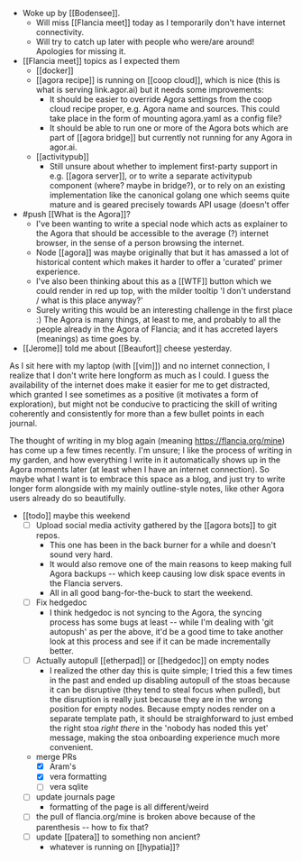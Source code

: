 - Woke up by [[Bodensee]].
  - Will miss [[Flancia meet]] today as I temporarily don't have internet connectivity.
  - Will try to catch up later with people who were/are around! Apologies for missing it.
- [[Flancia meet]] topics as I expected them
  - [[docker]]
  - [[agora recipe]] is running on [[coop cloud]], which is nice (this is what is serving link.agor.ai) but it needs some improvements:
    - It should be easier to override Agora settings from the coop cloud recipe proper, e.g. Agora name and sources. This could take place in the form of mounting agora.yaml as a config file?
    - It should be able to run one or more of the Agora bots which are part of [[agora bridge]] but currently not running for any Agora in agor.ai.
  - [[activitypub]]
    - Still unsure about whether to implement first-party support in e.g. [[agora server]], or to write a separate activitypub component (where? maybe in bridge?), or to rely on an existing implementation like the canonical golang one which seems quite mature and is geared precisely towards API usage (doesn't offer 
- #push [[What is the Agora]]?
  - I've been wanting to write a special node which acts as explainer to the Agora that should be accessible to the average (?) internet browser, in the sense of a person browsing the internet.
  - Node [[agora]] was maybe originally that but it has amassed a lot of historical content which makes it harder to offer a 'curated' primer experience.
  - I've also been thinking about this as a [[WTF]] button which we could render in red up top, with the milder tooltip 'I don't understand / what is this place anyway?'
  - Surely writing this would be an interesting challenge in the first place :) The Agora is many things, at least to me, and probably to all the people already in the Agora of Flancia; and it has accreted layers (meanings) as time goes by.
- [[Jerome]] told me about [[Beaufort]] cheese yesterday.

As I sit here with my laptop (with [[vim]]) and no internet connection, I realize that I don't write here longform as much as I could. I guess the availability of the internet does make it easier for me to get distracted, which granted I see sometimes as a positive (it motivates a form of exploration), but might not be conducive to practicing the skill of writing coherently and consistently for more than a few bullet points in each journal.

The thought of writing in my blog again (meaning https://flancia.org/mine) has come up a few times recently. I'm unsure; I like the process of writing in my garden, and how everything I write in it automatically shows up in the Agora moments later (at least when I have an internet connection). So maybe what I want is to embrace this space as a blog, and just try to write longer form alongside with my mainly outline-style notes, like other Agora users already do so beautifully.

- [[todo]] maybe this weekend
  - [ ] Upload social media activity gathered by the [[agora bots]] to git repos.
    - This one has been in the back burner for a while and doesn't sound very hard.
    - It would also remove one of the main reasons to keep making full Agora backups -- which keep causing low disk space events in the Flancia servers.
    - All in all good bang-for-the-buck to start the weekend.
  - [ ] Fix hedgedoc
    - I think hedgedoc is not syncing to the Agora, the syncing process has some bugs at least -- while I'm dealing with 'git autopush' as per the above, it'd be a good time to take another look at this process and see if it can be made incrementally better.
  - [ ] Actually autopull [[etherpad]] or [[hedgedoc]] on empty nodes
    - I realized the other day this is quite simple; I tried this a few times in the past and ended up disabling autopull of the stoas because it can be disruptive (they tend to steal focus when pulled), but the disruption is really just because they are in the wrong position for empty nodes. Because empty nodes render on a separate template path, it should be straighforward to just embed the right stoa *right there* in the 'nobody has noded this yet' message, making the stoa onboarding experience much more convenient.
  - merge PRs
    - [x] Aram's
    - [x] vera formatting  
    - [ ] vera sqlite
  - [ ] update journals page
    - formatting of the page is all different/weird
  - [ ] the pull of flancia.org/mine is broken above because of the parenthesis -- how to fix that?
  - [ ] update [[patera]] to something non ancient?
    - whatever is running on [[hypatia]]?
